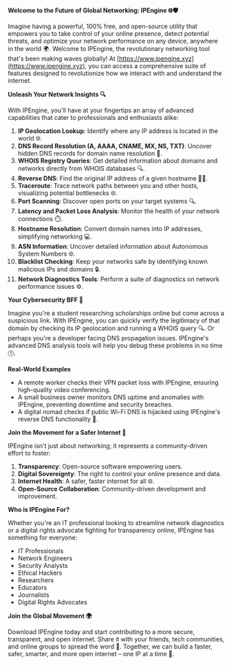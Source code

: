 **Welcome to the Future of Global Networking: IPEngine 🌐🛡️**

Imagine having a powerful, 100% free, and open-source utility that empowers you to take control of your online presence, detect potential threats, and optimize your network performance on any device, anywhere in the world 🌍. Welcome to IPEngine, the revolutionary networking tool that's been making waves globally! At [https://www.ipengine.xyz](https://www.ipengine.xyz), you can access a comprehensive suite of features designed to revolutionize how we interact with and understand the internet.

**Unleash Your Network Insights 🔍**

With IPEngine, you'll have at your fingertips an array of advanced capabilities that cater to professionals and enthusiasts alike:

1.  **IP Geolocation Lookup**: Identify where any IP address is located in the world 🌐.
2.  **DNS Record Resolution (A, AAAA, CNAME, MX, NS, TXT)**: Uncover hidden DNS records for domain name resolution 📡.
3.  **WHOIS Registry Queries**: Get detailed information about domains and networks directly from WHOIS databases 🔍.
4.  **Reverse DNS**: Find the original IP address of a given hostname 🕵️‍♂️.
5.  **Traceroute**: Trace network paths between you and other hosts, visualizing potential bottlenecks 🌐.
6.  **Port Scanning**: Discover open ports on your target systems 🔍.
7.  **Latency and Packet Loss Analysis**: Monitor the health of your network connections ⏱️.
8.  **Hostname Resolution**: Convert domain names into IP addresses, simplifying networking 💻.
9.  **ASN Information**: Uncover detailed information about Autonomous System Numbers 🌐.
10. **Blacklist Checking**: Keep your networks safe by identifying known malicious IPs and domains 🔒.
11. **Network Diagnostics Tools**: Perform a suite of diagnostics on network performance issues ⚙️.

**Your Cybersecurity BFF 🤖**

Imagine you're a student researching scholarships online but come across a suspicious link. With IPEngine, you can quickly verify the legitimacy of that domain by checking its IP geolocation and running a WHOIS query 🔍. Or perhaps you're a developer facing DNS propagation issues. IPEngine's advanced DNS analysis tools will help you debug these problems in no time 🕒.

**Real-World Examples**

*   A remote worker checks their VPN packet loss with IPEngine, ensuring high-quality video conferencing.
*   A small business owner monitors DNS uptime and anomalies with IPEngine, preventing downtime and security breaches.
*   A digital nomad checks if public Wi-Fi DNS is hijacked using IPEngine's reverse DNS functionality 📡.

**Join the Movement for a Safer Internet 🔐**

IPEngine isn't just about networking; it represents a community-driven effort to foster:

1.  **Transparency**: Open-source software empowering users.
2.  **Digital Sovereignty**: The right to control your online presence and data.
3.  **Internet Health**: A safer, faster internet for all 🌐.
4.  **Open-Source Collaboration**: Community-driven development and improvement.

**Who is IPEngine For?**

Whether you're an IT professional looking to streamline network diagnostics or a digital rights advocate fighting for transparency online, IPEngine has something for everyone:

*   IT Professionals
*   Network Engineers
*   Security Analysts
*   Ethical Hackers
*   Researchers
*   Educators
*   Journalists
*   Digital Rights Advocates

**Join the Global Movement 🌍**

Download IPEngine today and start contributing to a more secure, transparent, and open internet. Share it with your friends, tech communities, and online groups to spread the word 📢. Together, we can build a faster, safer, smarter, and more open internet – one IP at a time 🔗.
